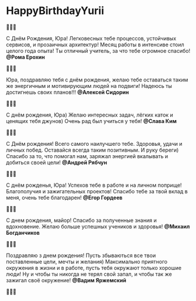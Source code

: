 # HappyBirthdayYurii
🎉🎉🎉

С Днём Рождения, Юра! Легковесных тебе процессов, устойчивых сервисов, и прозаичных архитектур! Месяц работы в интенсиве стоил целого года опыта! Ты отличный учитель, за что тебе огромное спасибо! **@Рома Ерохин**

🎉🎉🎉

Юра, поздравляю тебя с днём рождения, желаю тебе оставаться таким же энергичным и мотивирующим людей на подвиги! Надеюсь ты достигнешь своих планов!!! **@Алексей Сидорин**

🎉🎉🎉

С днём рождения, Юра) Желаю интересных задач, лёгких каток и ценящих тебя джунов) Очень рад был учиться у тебя! **@Слава Ким**

🎉🎉🎉

С Днём рождения! Всего самого наилучшего тебе.  Здоровья, удачи и личных побед. Оставайся всегда таким позитивным. И руку береги) Спасибо за то, что помогал нам, заряжал энергией вкалывать и добиться своей цели! **@Андрей Рябчун**

🎉🎉🎉

С днём рожденья, Юра! Успехов тебе в работе и на личном поприще! Благополучия и зажигательных проектов! Спасибо тебе за твой вклад в меня, очень тебе благодарен! **@Егор Гордеев**

🎉🎉🎉

С днем рождения, майор! Спасибо за полученные знания и вдохновение. Желаю больше успешных учеников и здоровья! **@Михаил Богданчиков**

🎉🎉🎉

Поздравляю з днем рождения! Пусть збываються все твои поставленные цели, мечты и желания) Максимально приятного окружения в жизни и в работе, пусть тебя окружают только хорошие люди! Ну и чтобы ты никогда не терял свой запал, и чтобы так же зажигал своё окружение! **@Вадим Яржемский**

🎉🎉🎉
